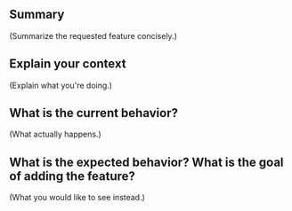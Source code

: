 ## Summary

(Summarize the requested feature concisely.)

## Explain your context

(Explain what you're doing.)

## What is the current behavior?

(What actually happens.)

## What is the expected behavior? What is the goal of adding the feature?

(What you would like to see instead.)
